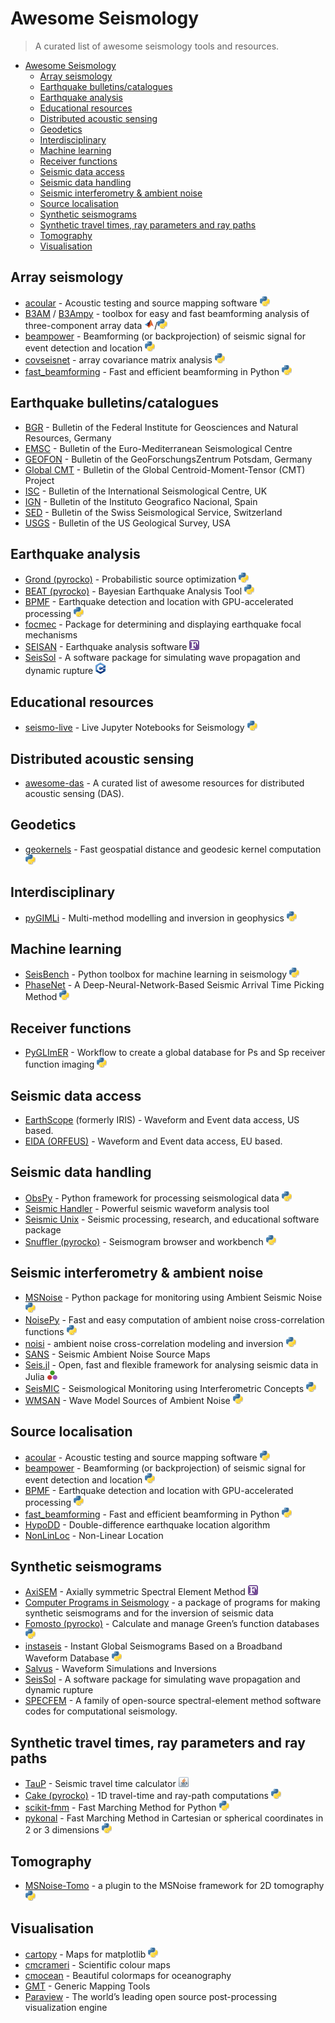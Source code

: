 # Awesome Seismology

> A curated list of awesome seismology tools and resources.

- [Awesome Seismology](#awesome-seismology)
  - [Array seismology](#array-seismology)
  - [Earthquake bulletins/catalogues](#earthquake-bulletinscatalogues)
  - [Earthquake analysis](#earthquake-analysis)
  - [Educational resources](#educational-resources)
  - [Distributed acoustic sensing](#distributed-acoustic-sensing)
  - [Geodetics](#geodetics)
  - [Interdisciplinary](#interdisciplinary)
  - [Machine learning](#machine-learning)
  - [Receiver functions](#receiver-functions)
  - [Seismic data access](#seismic-data-access)
  - [Seismic data handling](#seismic-data-handling)
  - [Seismic interferometry \& ambient noise](#seismic-interferometry--ambient-noise)
  - [Source localisation](#source-localisation)
  - [Synthetic seismograms](#synthetic-seismograms)
  - [Synthetic travel times, ray parameters and ray paths](#synthetic-travel-times-ray-parameters-and-ray-paths)
  - [Tomography](#tomography)
  - [Visualisation](#visualisation)

## Array seismology

- [acoular](https://www.acoular.org) - Acoustic testing and source mapping software ![python](assets/python.png)
- [B3AM](https://github.com/katrinloer/B3AM) / [B3Ampy](https://github.com/cl-finger/B3Ampy) - toolbox for easy and fast beamforming analysis of three-component array data ![matlab](assets/matlab.png)/![python](assets/python.png)
- [beampower](https://github.com/ebeauce/beampower) - Beamforming (or backprojection) of seismic signal for event detection and location ![python](assets/python.png)
- [covseisnet](https://github.com/covseisnet/covseisnet) - array covariance matrix analysis ![python](assets/python.png)
- [fast_beamforming](https://github.com/schipp/fast_beamforming) - Fast and efficient beamforming in Python ![python](assets/python.png)

## Earthquake bulletins/catalogues

- [BGR](https://www.szgrf.bgr.de) - Bulletin of the Federal Institute for Geosciences and Natural Resources, Germany
- [EMSC](https://emsc-csem.org) - Bulletin of the Euro-Mediterranean Seismological Centre
- [GEOFON](https://geofon.gfz-potsdam.de) - Bulletin of the GeoForschungsZentrum Potsdam, Germany
- [Global CMT](https://www.globalcmt.org) - Bulletin of the Global Centroid-Moment-Tensor (CMT) Project
- [ISC](https://www.isc.ac.uk/iscbulletin/) - Bulletin of the International Seismological Centre, UK
- [IGN](https://www.ign.es/web/en/ign/portal/sis-catalogo-terremotos) - Bulletin of the Instituto Geografico Nacional, Spain
- [SED](http://www.seismo.ethz.ch/en/home/) - Bulletin of the Swiss Seismological Service, Switzerland
- [USGS](https://earthquake.usgs.gov/earthquakes/map/) - Bulletin of the US Geological Survey, USA

## Earthquake analysis

- [Grond (pyrocko)](https://pyrocko.org) - Probabilistic source optimization ![python](assets/python.png)
- [BEAT (pyrocko)](https://pyrocko.org) - Bayesian Earthquake Analysis Tool ![python](assets/python.png)
- [BPMF](https://github.com/ebeauce/Seismic_BPMF) - Earthquake detection and location with GPU-accelerated processing ![python](assets/python.png)
- [focmec](https://seiscode.iris.washington.edu/projects/focmec) - Package for determining and displaying earthquake focal mechanisms
- [SEISAN](https://seisan.info) - Earthquake analysis software ![fortran](assets/fortran.png)
- [SeisSol](https://seissol.org) - A software package for simulating wave propagation and dynamic rupture ![cpp](assets/cpp.png)

## Educational resources

- [seismo-live](https://seismo-live.github.io) - Live Jupyter Notebooks for Seismology ![python](assets/python.png)

## Distributed acoustic sensing

- [awesome-das](https://github.com/DAS-RCN/awesome-das) - A curated list of awesome resources for distributed acoustic sensing (DAS).

## Geodetics

- [geokernels](https://github.com/sigmaterra/geokernels) - Fast geospatial distance and geodesic kernel computation ![python](assets/python.png)

## Interdisciplinary

- [pyGIMLi](https://www.pygimli.org) - Multi-method modelling and inversion in geophysics ![python](assets/python.png)

## Machine learning

- [SeisBench](https://github.com/seisbench/seisbench) - Python toolbox for machine learning in seismology ![python](assets/python.png)
- [PhaseNet](https://github.com/AI4EPS/PhaseNet) - A Deep-Neural-Network-Based Seismic Arrival Time Picking Method ![python](assets/python.png)

## Receiver functions

- [PyGLImER](https://github.com/PyGLImER/PyGLImER) - Workflow to create a global database for Ps and Sp receiver function imaging ![python](assets/python.png)

## Seismic data access

- [EarthScope](https://ds.iris.edu/ds/nodes/dmc/data/) (formerly IRIS) - Waveform and Event data access, US based.
- [EIDA (ORFEUS)](https://orfeus-eu.org/data/eida/) - Waveform and Event data access, EU based.

## Seismic data handling

- [ObsPy](https://github.com/obspy/obspy/wiki/) - Python framework for processing seismological data ![python](assets/python.png)
- [Seismic Handler](https://www.seismic-handler.org) - Powerful seismic waveform analysis tool
- [Seismic Unix](https://github.com/JohnWStockwellJr/SeisUnix) - Seismic processing, research, and educational software package
- [Snuffler (pyrocko)](https://pyrocko.org) - Seismogram browser and workbench ![python](assets/python.png)

## Seismic interferometry & ambient noise

- [MSNoise](http://www.msnoise.org) - Python package for monitoring using Ambient Seismic Noise ![python](assets/python.png)
- [NoisePy](https://github.com/noisepy/NoisePy) - Fast and easy computation of ambient noise cross-correlation functions ![python](assets/python.png)
- [noisi](https://github.com/lermert/noisi) - ambient noise cross-correlation modeling and inversion ![python](assets/python.png)
- [SANS](https://sans.ethz.ch) - Seismic Ambient Noise Source Maps
- [Seis.jl](https://github.com/anowacki/Seis.jl) - Open, fast and flexible framework for analysing seismic data in Julia ![julia](assets/julia.png)
- [SeisMIC](https://github.com/PeterMakus/SeisMIC) - Seismological Monitoring using Interferometric Concepts ![python](assets/python.png)
- [WMSAN](https://tomasetl.gricad-pages.univ-grenoble-alpes.fr/ww3-source-maps/) - Wave Model Sources of Ambient Noise ![python](assets/python.png)

## Source localisation

- [acoular](https://www.acoular.org) - Acoustic testing and source mapping software ![python](assets/python.png)
- [beampower](https://github.com/ebeauce/beampower) - Beamforming (or backprojection) of seismic signal for event detection and location ![python](assets/python.png)
- [BPMF](https://github.com/ebeauce/Seismic_BPMF) - Earthquake detection and location with GPU-accelerated processing ![python](assets/python.png)
- [fast_beamforming](https://github.com/schipp/fast_beamforming) - Fast and efficient beamforming in Python ![python](assets/python.png)
- [HypoDD](https://www.ldeo.columbia.edu/~felixw/hypoDD.html) - Double-difference earthquake location algorithm
- [NonLinLoc](https://github.com/alomax/NonLinLoc) - Non-Linear Location

## Synthetic seismograms

- [AxiSEM](https://github.com/geodynamics/axisem) - Axially symmetric Spectral Element Method ![fortran](assets/fortran.png)
- [Computer Programs in Seismology](https://github.com/rbherrmann/ComputerProgramsSeismology) - a package of programs for making synthetic seismograms and for the inversion of seismic data
- [Fomosto (pyrocko)](https://pyrocko.org) - Calculate and manage Green’s function databases ![python](assets/python.png)
- [instaseis](https://instaseis.net) - Instant Global Seismograms Based on a Broadband Waveform Database ![python](assets/python.png)
- [Salvus](https://mondaic.com) - Waveform Simulations and Inversions
- [SeisSol](https://seissol.org) - A software package for simulating wave propagation and dynamic rupture
- [SPECFEM](https://specfem.org) - A family of open-source spectral-element method software codes for computational seismology.

## Synthetic travel times, ray parameters and ray paths

- [TauP](http://www.seis.sc.edu/taup/) - Seismic travel time calculator ![java](assets/java.png)
- [Cake (pyrocko)]((https://pyrocko.org)) - 1D travel-time and ray-path computations ![python](assets/python.png)
- [scikit-fmm](https://github.com/scikit-fmm/scikit-fmm) - Fast Marching Method for Python ![python](assets/python.png)
- [pykonal](https://github.com/malcolmw/pykonal) - Fast Marching Method in Cartesian or spherical coordinates in 2 or 3 dimensions ![python](assets/python.png)

## Tomography

- [MSNoise-Tomo](https://github.com/ThomasLecocq/msnoise-tomo) - a plugin to the MSNoise framework for 2D tomography ![python](assets/python.png)

## Visualisation

- [cartopy](https://scitools.org.uk/cartopy/docs/latest/) - Maps for matplotlib ![python](assets/python.png)
- [cmcrameri](https://www.fabiocrameri.ch/colourmaps/) - Scientific colour maps
- [cmocean](https://matplotlib.org/cmocean/) - Beautiful colormaps for oceanography
- [GMT](https://www.generic-mapping-tools.org) - Generic Mapping Tools
- [Paraview](https://www.paraview.org) - The world’s leading open source post-processing visualization engine
